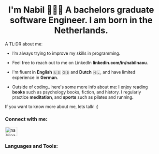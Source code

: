 <h1 align="center">I'm Nabil ‍👨🏻‍🦱 A bachelors graduate software Engineer. I am born in the Netherlands. </h1>

A TL:DR about me:
- I’m always trying to improve my skills in programming.

- Feel free to reach out to me on LinkedIn **linkedin.com/in/nabilnaou**.

- I'm fluent in **English** 🇺🇸 🇬🇧 and **Dutch** 🇳🇱, and have limited experience in **German**.

- Outside of coding.. here's some more info about me: I enjoy reading **books** such as psychology books, fiction, and history. I regularly practice **meditation**, and **sports** such as pilates and running.

If you want to know more about me, lets talk! :)

<h3 align="left">Connect with me:</h3>
<p align="left">
<a href="https://linkedin.com/in/nabilnaou" target="blank"><img align="center" src="https://raw.githubusercontent.com/rahuldkjain/github-profile-readme-generator/master/src/images/icons/Social/linked-in-alt.svg" alt="nabilnaou" height="30" width="40" /></a>
</p>

<h3 align="left">Languages and Tools:</h3>

